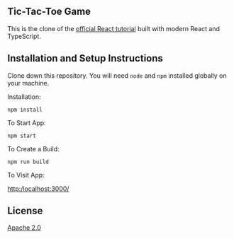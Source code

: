 ## Tic-Tac-Toe Game

This is the clone of the [official React tutorial](https://reactjs.org/tutorial/tutorial.html) built with modern React and TypeScript.

## Installation and Setup Instructions

Clone down this repository. You will need `node` and `npm` installed globally on your machine.  

Installation:

`npm install`

To Start App:

`npm start`

To Create a Build:

`npm run build`

To Visit App:

[http:/localhost:3000/](http://localhost:3000/)

## License

[Apache 2.0](https://choosealicense.com/licenses/apache-2.0/)